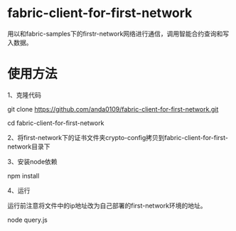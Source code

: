 # fabric-client-for-first-network
用以和fabric-samples下的firstr-network网络进行通信，调用智能合约查询和写入数据。

# 使用方法
1、克隆代码

git clone https://github.com/anda0109/fabric-client-for-first-network.git

cd fabric-client-for-first-network

2、将first-network下的证书文件夹crypto-config拷贝到fabric-client-for-first-network目录下

3、安装node依赖

npm install

4、运行

运行前注意将文件中的ip地址改为自己部署的first-network环境的地址。

node query.js
